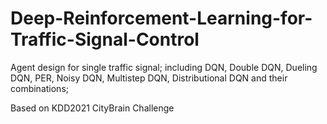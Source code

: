 # Deep-Reinforcement-Learning-for-Traffic-Signal-Control
Agent design for single traffic signal; including DQN, Double DQN, Dueling DQN, PER, Noisy DQN, Multistep DQN, Distributional DQN and their combinations;

Based on KDD2021 CityBrain Challenge
